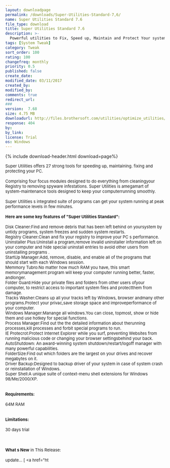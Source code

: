 ```yaml
---
layout: downloadpage
permalink: /downloads/Super-Utilities-Standard-7,6/
name: Super Utilities Standard 7.6
file_type: download
title: Super Utilities Standard 7.6
description: >-
  Powerful utilities to Fix, Speed up, Maintain and Protect Your system
tags: [System Tweak]
category: Tweak
sort_order: 100
rating: 100
changefreq: monthly
priority: 0.5
published: false
create_date: 
modified_date: 03/11/2017
created_by: 
modified_by: 
comments: true
redirect_url: 
### 
version:  7.68
size: 4.75 MB
downloadurl: http://files.brothersoft.com/utilities/optimize_utilities/Super_Utilities_Standard_Version_41724.exe
response: 404
by: 
by_link: 
license: Trial 
os: Windows
---
```


{% include download-header.html download=page%}

<p style="fix-download-text !important">
<p><font size="2">Super Utilities offers 27 strong tools for speeding up, maintaining. fixing and protecting your PC.<br />
<br />
Comprising four focus modules designed to do everything from cleaningyour Registry to removing spyware infestations. Super Utilities is amegamart of system-maintenance tools designed to keep your computerrunning smoothly.<br />
<br />
Super Utilities s integrated suite of programs can get your system running at peak performance levels in few minutes.<br />
<br />
<span><strong>Here are some key features of "Super Utilities Standard":</strong></span><br />
<br />
Disk Cleaner:Find and remove debris that has been left behind on yoursystem by untidy programs, system freezes and sudden system restarts.<br />
Registry Cleaner:Clean and fix your registry to improve your PC s performance. <br />
Uninstaller Plus:Uninstall a program,remove invalid uninstaller information left on your computer and hide special uninstall entries to avoid other users from uninstalling programs .<br />
StartUp Manager:Add, remove, disable, and enable all of the programs that should start with each Windows session.<br />
Memmory Tubro:No matter how much RAM you have, this smart memorymanagement program will keep your computer running better, faster, andlonger.<br />
Folder Guard:Hide your private files and folders from other users ofyour computer, to restrict access to important system files and protectthem from damage. <br />
Tracks Washer:Cleans up all your tracks left by Windows, browser andmany other programs.Protect your privac,save storage space and improveperformance of your computer. <br />
Windows Manager:Manange all windows.You can close, topmost, show or hide them and use hotkey for special functions.<br />
Process Manager:Find out the the detailed information about therunning processes,kill processes and forbit special programs to run.<br />
IE Protecrot:Protect Internet Explorer while you surf, preventing Websites from running malicious code or changing your browser settingsbehind your back.<br />
AutoShutdown: An award-winning system shutdown/restart/logoff manager with many powerful capabilities.<br />
FolderSize:Find out which folders are the largest on your drives and recover megabytes on it.<br />
Driver Backup:Designed to backup driver of your system in case of system crash or reinstallation of Windows.<br />
Super Shell:A unique suite of context-menu shell extensions for Windows 98/Me/2000/XP. <br />
<br />
<br />
<span><strong>Requirements:</strong></span><br />
<br />
64M RAM<br />
<br />
<br />
<span><strong>Limitations:</strong></span><br />
<br />
30 days trial<br />
</font></p>
<div class="celltext_big"><br />
<br />
<font size="2"><strong>What s New</strong> in This Release:<br />
<br />
update... [ &lt;a href="ht</font></div></p>
